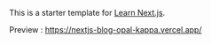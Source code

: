 This is a starter template for [Learn Next.js](https://nextjs.org/learn).

Preview : https://nextjs-blog-opal-kappa.vercel.app/
